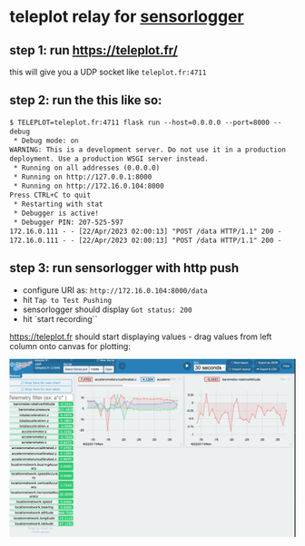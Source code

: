 # teleplot relay for [sensorlogger](https://www.tszheichoi.com/sensorlogger)

## step 1: run https://teleplot.fr/
this will give you a UDP socket like `teleplot.fr:4711`

## step 2: run the this like so:

````
$ TELEPLOT=teleplot.fr:4711 flask run --host=0.0.0.0 --port=8000 --debug
 * Debug mode: on
WARNING: This is a development server. Do not use it in a production deployment. Use a production WSGI server instead.
 * Running on all addresses (0.0.0.0)
 * Running on http://127.0.0.1:8000
 * Running on http://172.16.0.104:8000
Press CTRL+C to quit
 * Restarting with stat
 * Debugger is active!
 * Debugger PIN: 207-525-597
172.16.0.111 - - [22/Apr/2023 02:00:13] "POST /data HTTP/1.1" 200 -
172.16.0.111 - - [22/Apr/2023 02:00:13] "POST /data HTTP/1.1" 200 -
````

## step 3: run sensorlogger with http push

- configure URI as: `http://172.16.0.104:8000/data` 
- hit `Tap to Test Pushing`
- sensorlogger should display `Got status: 200`
- hit `start recording``

https://teleplot.fr should start displaying values - drag values from left column onto canvas for plotting:


<img src="doc/teleplot.png"/>

